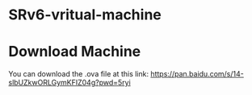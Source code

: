 # SRv6-vritual-machine
# Download Machine
You can download the .ova file at this link: https://pan.baidu.com/s/14-slbUZkwORLGymKFIZ04g?pwd=5ryi 
